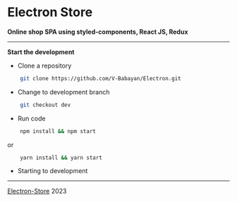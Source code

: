 # Electron Store

**Online shop SPA using styled-components, React JS, Redux**

---

**Start the development**

- Clone a repository

```bash
    git clone https://github.com/V-Babayan/Electron.git
```

- Change to development branch

```bash
    git checkout dev
```

- Run code

```bash
    npm install && npm start
```

or

```bash
    yarn install && yarn start
```

- Starting to development

---

[Electron-Store](https://v-babayan.github.io/Electron/) 2023
